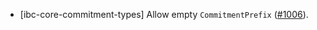- [ibc-core-commitment-types] Allow empty `CommitmentPrefix`
  ([#1006](https://github.com/cosmos/ibc-rs/issues/1006)).
